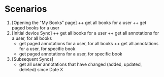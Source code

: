﻿# Scenarios

1. [Opening the "My Books" page]
	++ get all books for a user
	++ get paged books for a user
2. [Initial device Sync]
	++ get all books for a user
	++ get all annotations for a user, for all books
	+ get paged annotations for a user, for all books
	++ get all annotations for a user, for specific book
	+ get paged annotations for a user, for specific book
3. [Subsequent Syncs] 
	- get all user annotations that have changed (added, updated, deleted) since Date X

